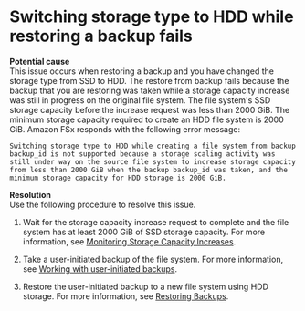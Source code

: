# Switching storage type to HDD while restoring a backup fails<a name="create-fs-from-backup-fails"></a>

**Potential cause**  
This issue occurs when restoring a backup and you have changed the storage type from SSD to HDD\. The restore from backup fails because the backup that you are restoring was taken while a storage capacity increase was still in progress on the original file system\. The file system's SSD storage capacity before the increase request was less than 2000 GiB\. The minimum storage capacity required to create an HDD file system is 2000 GiB\. Amazon FSx responds with the following error message:

`Switching storage type to HDD while creating a file system from backup backup_id is not supported because a storage scaling activity was still under way on the source file system to increase storage capacity from less than 2000 GiB when the backup backup_id was taken, and the minimum storage capacity for HDD storage is 2000 GiB.`

**Resolution**  
Use the following procedure to resolve this issue\.

1. Wait for the storage capacity increase request to complete and the file system has at least 2000 GiB of SSD storage capacity\. For more information, see [Monitoring Storage Capacity Increases](managing-storage-capacity.md#monitoring-storage-capacity-increase)\.

1. Take a user\-initiated backup of the file system\. For more information, see [Working with user\-initiated backups](using-backups.md#user-initiated-backups)\.

1. Restore the user\-initiated backup to a new file system using HDD storage\. For more information, see [Restoring Backups](using-backups.md#restoring-backups)\.